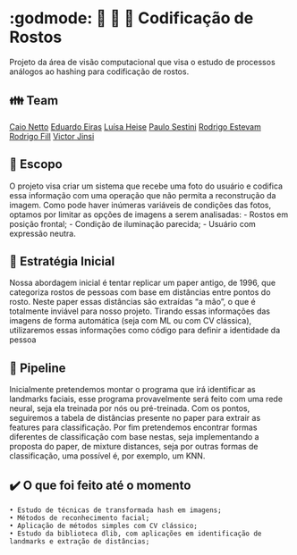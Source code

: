 # :godmode: :man: :woman: :older_man: Codificação de Rostos
Projeto da área de visão computacional que visa o estudo de processos análogos ao hashing para codificação de rostos.

## :family: Team
[Caio Netto]()
[Eduardo Eiras](https://github.com/dueiras)
[Luísa Heise](https://github.com/luisaheise)
[Paulo Sestini](https://github.com/paulosestini)
[Rodrigo Estevam](https://github.com/materloki)
[Rodrigo Fill](https://github.com/rodrigofill)
[Victor Jinsi]()


## :flashlight:	Escopo
O projeto visa criar um sistema que recebe uma foto do usuário e codifica essa informação com uma operação que não permita a reconstrução da imagem.
Como pode haver inúmeras variáveis de condições das fotos, optamos por limitar as opções de imagens a serem analisadas:
    - Rostos em posição frontal;
    - Condição de iluminação parecida;
    - Usuário com expressão neutra.

## :game_die: Estratégia Inicial
Nossa abordagem inicial é tentar replicar um paper antigo, de 1996, que categoriza rostos de pessoas com base em distâncias entre pontos do rosto. Neste paper essas distâncias são extraídas “a mão”, o que é totalmente inviável para nosso projeto.
Tirando essas informações das imagens de forma automática (seja com ML ou com CV clássica), utilizaremos essas informações como código para definir a identidade da pessoa

## :hammer: Pipeline
Inicialmente pretendemos montar o programa que irá identificar as landmarks faciais, esse programa provavelmente será feito com uma rede neural, seja ela treinada por nós ou pré-treinada. Com os pontos, seguiremos a tabela de distâncias presente no paper para extrair as features para classificação. Por fim pretendemos encontrar formas diferentes de classificação com base nestas, seja implementando a proposta do paper, de mixture distances, seja por outras formas de classificação, uma possível é, por exemplo, um KNN. 

## :heavy_check_mark: O que foi feito até o momento
    • Estudo de técnicas de transformada hash em imagens;
    • Métodos de reconhecimento facial;
    • Aplicação de métodos simples com CV clássico;
    • Estudo da biblioteca dlib, com aplicações em identificação de landmarks e extração de distâncias;
